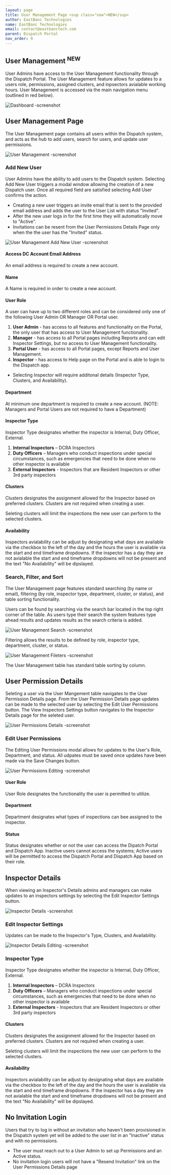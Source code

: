 ```yaml
---
layout: page
title: User Management Page <sup class="new">NEW</sup>
author: EastBanc Technologies
name: EastBanc Technologies
email: contact@eastbanctech.com
parent: Dispatch Portal
nav_order: 9
---
```


<section id="user-management-page" markdown="1">

# User Management <sup class="new">NEW</sup>

User Admins have access to the User Management functionality through the Dispatch Portal.  The User Management feature allows for updates to a users role, permissions, assigned clusters, and inpsectors avialable working hours. User Management is accessed via the main navigation menu (outlined in red below).  

![Dashboard -screenshot](../images/dispatch-portal/dp-user-management/dashboard.png)

## User Management Page

The User Management page contains all users within the Dispatch system, and acts as the hub to add users, search for users, and update user permissions.

![User Management -screenshot](../images/dispatch-portal/dp-user-management/usermanagementpage.png)
 
### Add New User

User Admins have the ability to add users to the Dispatch system.  Selecting Add New User triggers a modal window allowing the creation of a new Dispatch user. Once all required field are satisfied selecting Add User confirms the action. 

* Creating a new user triggers an invite email that is sent to the provided email address and adds the user to the User List with status "Invited".
* After the new user logs in for the first time they will automatically move to "Active".
* Invitations can be resent from the User Permissions Details Page only when the the user has the "Invited" status.


![User Management Add New User -screenshot](../images/dispatch-portal/dp-user-management/addnewuser.png)

#### Access DC Account Email Address

An email address is required to create a new account. 

#### Name

A Name is required in order to create a new account. 

#### User Role

A user can have up to two different roles and can be considered only one of the following User Admin OR Manager OR Portal user. 

1. **User Admin** - has access to all features and functionality on the Portal, the only user that has access to User Management functionality.
2. **Manager** - has access to all Portal pages including Reports and can edit Inspector Settings, but no access to User Management functionality.
3. **Portal User** - has access to all Portal pages, except Reports and User Management.
4. **Inspector** - has access to Help page on the Portal and is able to login to the Dispatch app.
* Selecting Inspector will require additonal details (Inspector Type, Clusters, and Availability).

#### Department

At minimum one department is required to create a new account. (NOTE: Managers and Portal Users are not required to have a Department)

#### Inspector Type

Inspector Type designates whether the inspector is Internal, Duty Officer, External. 

1. **Internal Inspectors** – DCRA Inspectors
2. **Duty Officers** – Managers who conduct inspections under special circumstances, such as emergencies that need to be done when no other inspector is available
3. **External Inspectors** - Inspectors that are Resident Inspectors or other 3rd party inspectors

#### Clusters

Clusters designates the assignment allowed for the Inspector based on preferred clusters. Clusters are not required when creating a user.

Seleting clusters will limit the inspections the new user can perform to the selected clusters. 

#### Availability

Inspectors avialability can be adjust by designating what days are available via the checkbox to the left of the day and the hours the user is available via the start and end timeframe dropdowns.  If the inspector has a day they are not avialable the start and end timeframe dropdowns will not be present and the text "No Availability" will be dipslayed. 
 
### Search, Filter, and Sort

The User Management page features standard searching (by name or email), filtering (by role, inspector type, department, cluster, or status), and table sorting functionality.

Users can be found by searching via the search bar located in the top right corner of the table.  As users type their search the system features type ahead results and updates results as the search criteria is added. 

![User Management Search -screenshot](../images/dispatch-portal/dp-user-management/usermanagementpage1.png)

Filtering allows the results to be defined by role, inspector type, department, cluster, or status.

![User Management Fileters -screenshot](../images/dispatch-portal/dp-user-management/usermanagementpage2.png)

The User Management table has standard table sorting by column. 

## User Permission Details

Seleting a user via the User Mangement table navigates to the User Permission Details page. From the User Permission Details page updates can be made to the selected user by selecting the Edit User Permissions button.  The View Inspectors Settings button navigates to the Inspector Details page for the seleted user. 

![User Permissions Details -screenshot](../images/dispatch-portal/dp-user-management/userpermissions.png)

### Edit User Permissions 

The Editing User Permissions modal allows for updates to the User's Role, Department, and status. All udpates must be saved once updates have been made via the Save Changes button. 

![User Permissions Editing -screenshot](../images/dispatch-portal/dp-user-management/userpermissions1.png)

#### User Role

User Role designates the functionality the user is permitted to utilize. 

#### Department

Department designates what types of inspections can bee assigned to the inspector. 

#### Status

Status designates whether or not the user can access the Dipatch Portal and Dispatch App.  Inactive users cannot access the systems; Active users will be permitted to access the Dispatch Portal and Dispatch App based on their role. 

## Inspector Details

When viewing an Inspector's Details admins and managers can make updates to an inspectors settings by selecting the Edit Inspector Settings button.

![Inspector Details -screenshot](../images/dispatch-portal/dp-user-management/inspectordetails.png)

### Edit Inspector Settings

Updates can be made to the Inspector's Type, Clusters, and Availability.

![Inspector Details Editing -screenshot](../images/dispatch-portal/dp-user-management/inspectordetails1.png)

### Inspector Type

Inspector Type designates whether the inspector is Internal, Duty Officer, External. 

1. **Internal Inspectors** – DCRA Inspectors
2. **Duty Officers** – Managers who conduct inspections under special circumstances, such as emergencies that need to be done when no other inspector is available
3. **External Inspectors** - Inspectors that are Resident Inspectors or other 3rd party inspectors

#### Clusters

Clusters designates the assignment allowed for the Inspector based on preferred clusters. Clusters are not required when creating a user.

Seleting clusters will limit the inspections the new user can perform to the selected clusters. 

#### Availability

Inspectors avialability can be adjust by designating what days are available via the checkbox to the left of the day and the hours the user is available via the start and end timeframe dropdowns.  If the inspector has a day they are not avialable the start and end timeframe dropdowns will not be present and the text "No Availability" will be dipslayed. 

## No Invitation Login

Users that try to log in without an invitation who haven't been provisioned in the Dispatch system yet will be added to the user list in an "Inactive" status and with no permissions.

* The user must reach out to a User Admin to set up Permissions and an Active status. 
* No invitation login users will not have a "Resend Invitation" link on the User Permissions Details page
